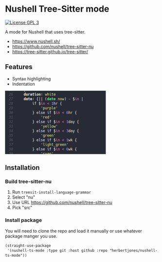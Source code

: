 # Nushell Tree-Sitter mode

[![License GPL 3](https://img.shields.io/badge/license-GPL_3-green.svg)](http://www.gnu.org/licenses/gpl-3.0.txt)

A mode for Nushell that uses tree-sitter.

* https://www.nushell.sh/
* https://github.com/nushell/tree-sitter-nu
* https://tree-sitter.github.io/tree-sitter/


## Features

* Syntax highlighting
* Indentation

![example highlighting](images/sample.png)


## Installation

### Build tree-sitter-nu

1. Run `treesit-install-language-grammar`
2. Select "nu"
3. Use URL https://github.com/nushell/tree-sitter-nu
4. Pick "src"


### Install package

You will need to clone the repo and load it manually or use whatever package manger you use.

```emacs-lisp
(straight-use-package
 '(nushell-ts-mode :type git :host github :repo "herbertjones/nushell-ts-mode"))
```
